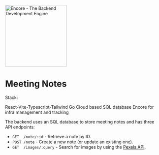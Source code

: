 <img width="200px" src="https://encore.dev/assets/branding/logo/logo.svg" alt="Encore - The Backend Development Engine" />

# Meeting Notes

Stack:

React-Vite-Typescript-Tailwind
Go
Cloud based SQL database
Encore for infra management and tracking

The backend uses an SQL database to store meeting notes and has three API endpoints:

- `GET  /note/:id` - Retrieve a note by ID.
- `POST /note` - Create a new note (or update an existing one).
- `GET  /images/:query` - Search for images by using the [Pexels API](https://www.pexels.com/api/).
